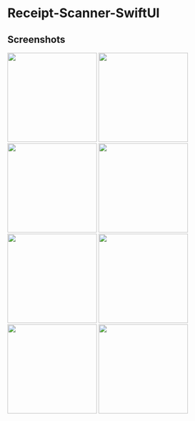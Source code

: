 # Receipt-Scanner-SwiftUI


## Screenshots
<p>
    <img src="https://github.com/dahdouhMouad/Receipt-Scanner-SwiftUI/assets/76709274/f7842400-d1ce-4cc5-af79-6604da5fd16d" width="200">
   <img src="https://github.com/dahdouhMouad/Receipt-Scanner-SwiftUI/assets/76709274/29e9b3bc-ec53-493a-b707-93bbff2c0e43" width="200">
   <img src="https://github.com/dahdouhMouad/Receipt-Scanner-SwiftUI/assets/76709274/ca64b22a-d91a-485d-9a31-de297465aa32" width="200">
    <img src="https://github.com/dahdouhMouad/Receipt-Scanner-SwiftUI/assets/76709274/ac0e7a43-71ab-45ac-a9d2-46cafb44b4d8" width="200">
     <img src="https://github.com/dahdouhMouad/Receipt-Scanner-SwiftUI/assets/76709274/1a1d9cb9-7b52-4c0a-b0d0-3bcd2b13cd5e" width="200">
 <img src="https://github.com/dahdouhMouad/Receipt-Scanner-SwiftUI/assets/76709274/1a1d9cb9-7b52-4c0a-b0d0-3bcd2b13cd5e" width="200">
  <img src="https://github.com/dahdouhMouad/Receipt-Scanner-SwiftUI/assets/76709274/1a1d9cb9-7b52-4c0a-b0d0-3bcd2b13cd5e" width="200">
     <img src="https://github.com/dahdouhMouad/Receipt-Scanner-SwiftUI/assets/76709274/3aa03e9a-bd54-49ee-ad9d-8cff77a56786" width="200">
</p>


